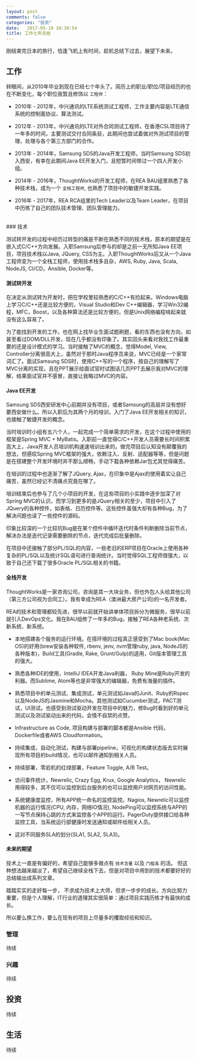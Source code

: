 ```yaml
---
layout: post
comments: false
categories: "投资"
date:   2017-05-10 10:30:54
title: 工作七年总结
---
```


<div id="toc"></div>

刚结束完日本的旅行，恰逢飞机上有时间，趁机总结下过去，展望下未来。

## 工作

转眼间，从2010年毕业到现在已经七个年头了。简历上的职业/职位/项目经历的也在不断变化，每个职位我暂且修饰以 `工程师`：

- 2010年 - 2012年，中兴通讯的LTE系统测试工程师，工作主要内容是LTE通信系统的控制面协议、算法测试。

- 2012年 - 2013年，中兴通讯的LTE对外合同测试工程师，在香港CSL项目待了一年多的时间，主要测试交付合同条目，此期间也尝试着做对外测试项目的管理，处理与各个第三方部门的合作。

- 2013年 - 2014年，Samsung SDS的Java开发工程师，当时Samsung SDS初入西安，有幸在此期间Java EE开发入门，且短暂时间带过一个四人开发小组。

- 2014年 - 2016年，ThoughtWorks的开发工程师，在REA BAU组里熟悉了各种技术栈，成为一个 `全栈工程师`, 也熟悉了项目中的敏捷开发实践。

- 2016年 - 2017年，REA RCA组里的Tech Leader以及Team Leader，在项目中历练了自己的团队技术管理、团队管理能力。

<br />
### 技术

测试转开发的过程中经历过转型的痛是不断在熟悉不同的技术栈，原本的期望是在嵌入式C/C++方向发展。入职Samsung后参与的却是之前一无所知Java EE项目，项目技术栈以Java, JQuery, CSS为主。入职ThoughtWorks后又从一个Java工程师变为一个全栈工程师，使用技术栈多且杂，AWS, Ruby, Java, Scala, NodeJS, CI/CD，Ansible, Docker等。

#### 测试转开发

在决定从测试转为开发时，把在学校里较熟悉的C/C++有捡起来。Windows电脑上学习C/C++还是比较方便的，Visual Studio和Dev C++编辑器，学习Win32编程，MFC，Boost，以及各种算法还是比较方便的，但是Unix网络编程啃起来就没有这么容易了。

为了能找到开发的工作，也在网上找毕业生面试题刷题，看的东西也没有方向，如甚至看过DOM/DLL开发，现在几乎都没有印象了。其实回头来看对我找工作最重要的还是设计模式的学习。当时接触了MVC的概念，觉得Model, View, Controller分离很高大上，虽然对于那时Java程序员来说，MVC已经是一个家常词汇了。面试Samsung SDS时，使用C++写的一个程序，按自己的理解写了MVC分离的实现，且在PPT展示给面试官时试图话几页PPT去展示我对MVC的理解，结果面试官并不感冒，直接让我略过MVC的内容。

#### Java EE开发

Samsung SDS西安研发中心前期并没有项目，或者Samsung的高层并没有想好要西安做什么。所以入职后为其两个月的培训，入门了Java EE开发相关的知识，也接触了敏捷开发的概念。

当时培训时小组有五六个人，一起完成一个简单需求的开发，在这个过程中使用的框架是Spring MVC + MyBatis。入职前一直觉得C/C++开发人员需要长时间积累高大上，Java开发人员培训机构速速培训出来的。做完项目后认知没有颠覆我的想法，但感叹Spring MVC框架的强大，依赖注入、反射、适配器等等，但是问题是在搭建整个开发环境时并不那么顺畅，手动下载各种依赖Jar包尤其觉得痛苦。

在培训的过程中也逐渐了解了JQuery, Ajax，在印象中是Ajax的使用着实让自己痛苦，虽然已经记不清痛点究竟在哪了。

培训结束后也参与了几个小项目的开发，在这些项目的小实践中逐步加深了对Spring MVC的认识，而学习到更多的是JQuery相关的至少，项目中引入了JQuery的各种控件，如表格、日历控件等。这些控件虽强大却有各种Bug，为了解决问题也读了一些控件的源码。

印象比较深的一个比较坑Bug是在某个控件中循环迭代时条件判断删除当前节点，解决办法是迭代记录需要删除的节点，迭代完成后批量删除。

在项目中还接触了部分PL/SQL的内容，一些老旧的ERP项目在Oracle上使用各种复杂的PL/SQL以及统计SQL语句进行查询统计。当时觉得SQL工程师很强大，以致于自己还下载了很多Oracle PL/SQL相关的书籍。

#### 全栈开发

ThoughtWorks是一家咨询公司，咨询是其一大块业务，但也外包人头给其他公司（第三方公司视为合同工）。我有幸成为REA（澳洲最大房产公司)的一名开发者。

REA的技术和管理都较先进，很早以前就开始讲单体项目拆分为微服务，很早以前就引入DevOps文化。我在BAU组修了一年多的Bug，接触了REA各种老系统、次新系统、新系统。

- 本地搭建各个服务的运行环境。在搭环境的过程真正感受到了Mac book(Mac OS)的好用(brew安装各种软件, rbenv, jenv, nvm管理ruby, java, NodeJS的各种版本)，Build工具(Gradle, Rake, Grunt/Gulp)的适用，Git版本管理工具的强大。

- 熟悉各种IDE的使用，IntelliJ IDEA开发Java利器， Ruby Mine是Ruby开发的利器。而Sublime, Atom等也是非常强大的编辑器，免费有海量的插件。

- 熟悉项目中的单元测试、集成测试，单元测试如Java的Junit、Ruby的Rspec以及NodeJS的Jasmine和Mocha。其他测试如Cucumber测试，PACT测试，UI测试。也感受到测试驱动开发在项目中的魅力，修Bug时看到好的单元测试以及测试驱动出来的代码，会情不自禁的点赞。

- Infrastructure as Code, 项目构建与部署的脚本都是Ansible 代码，Dockerfile或者AWS Cloudformation。

- 持续集成，自动化测试，构建与部署pipeline，可视化的构建状态版去实时展现所有项目的build情况，也可以邮件通知到相关人员。

- 持续部署，零宕机的红绿部署，Feature Toggle, A/B Test。

- 访问事件统计，Newrelic, Crazy Egg, Krux, Google Analytics， Newrelic用得较多，其不仅可以监控到后台服务的也可以监控用户对网页的访问性能。

- 系统健康度监控，所有APP统一命名的监控监控。Nagios, Newrelic可以监控机器的运行情况(CPU, 内存，网络IO情况), NodePing可以监控系统与APP的一写节点保持心跳的方式来监控各个APP的运行。PagerDuty提供接口给各种监控工具，当系统运行部健康时发送通知或邮件给相关人员。

- 这对不同服务SLA的划分(SLA1, SLA2, SLA3)。


#### 未来的期望

技术上一直是有偏好的，希望自己能够多做点有 `技术含量` 以及 `门槛高` 的活。 但这种想法越来越淡了，希望自己继续全栈下去，但是对项目中用到的技术都要好好的总结输出成系列文章。

踏踏实实的走好每一步， 不求成为技术上大师，但求一步步的成长。方向比努力重要，但是个人理解，IT行业的道理其实很简单：通过项目实践历练才有最快的成长。

所以要么换工作，要么在现有的项目上尽量多的攫取经验和知识。

### 管理

待续

### 兴趣

待续


## 投资

待续

## 生活

待续

<script type="text/javascript">
$(document).ready(function() {
    $('#toc').toc({ listType: 'ul', title: "<i>目录</i>" });
});
</script>
